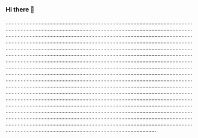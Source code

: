### Hi there 👋

................................................................................................................................................................................................................................................................................................................................................................................................................................................................................................................................................................................................................................................................................................................................................................................................................................................................................................................................................................................................................................................................................................................................................................................................................................................................................................................................................................................................................................................................................................................................................................................................................................................................................................................................................................................................................................................................................................................................................................................................................................................................................................................................................................................................................................................................................................